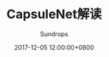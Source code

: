 ---
layout:     post
title:      "CapsuleNet解读"
csdn-url:   "https://blog.csdn.net/u013010889/article/details/78722140"
date:       2017-12-05 12:00:00+0800
author:     "Sundrops"
header-img: "img/home-bg-faye.png"
catalog: true
tags:
    - deep learning基础学习
---
